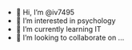 - 👋 Hi, I’m @iv7495
- 👀 I’m interested in psychology
- 🌱 I’m currently learning IT
- 💞️ I’m looking to collaborate on ...

<!---
iv7495/iv7495 is a ✨ special ✨ repository because its `README.md` (this file) appears on your GitHub profile.
You can click the Preview link to take a look at your changes.
--->
